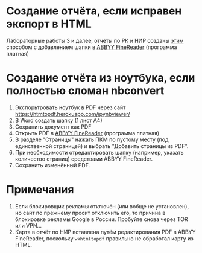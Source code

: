 # Создание отчёта, если исправен экспорт в HTML

Лабораторные работы 3 и далее, отчёты по РК и НИР созданы [этим](https://github.com/Zaburunier/MLT_Labs/blob/master/%D0%9F%D0%BE%D0%BB%D1%83%D1%87%D0%B5%D0%BD%D0%B8%D0%B5%20%D0%BE%D1%82%D1%87%D1%91%D1%82%D0%BE%D0%B2%20%D0%B8%D0%B7%20%D0%BD%D0%BE%D1%83%D1%82%D0%B1%D1%83%D0%BA%D0%BE%D0%B2/README.md) способом с добавлением шапки в [ABBYY FineReader](https://pdf.abbyy.com/ru/) (программа платная)

# Создание отчёта из ноутбука, если полностью сломан nbconvert

1. Экспорьтровать ноутбук в PDF через сайт https://htmtopdf.herokuapp.com/ipynbviewer/
2. В Word создать шапку (1 лист А4)
3. Сохранить документ как PDF
4. Открыть PDF в [ABBYY FineReader](https://pdf.abbyy.com/ru/) (программа платная)
5. В разделе "Страницы" нажать ПКМ по пустому месту (под единственной страницей) и выбрать "Добавить страницы из PDF".
6. При необходимости отредактировать шапку (например, указать количество страниц) средствами ABBYY FineReader.
7. Сохранить изменённый PDF.

# Примечания

1. Если блокировщик рекламы отключён (или вобще не установлен), но сайт по прежнему просит отключить его, то причина в блокировке рекламы Google в России. Пробуйте снова через TOR или VPN...
2. Карта в отчёт по НИР вставлена путём редактирования PDF в ABBYY FineReader, поскольку `wkhtmltopdf` правильно не обработал карту из HTML.
